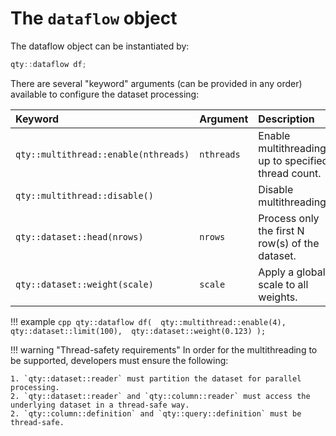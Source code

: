 # The `dataflow` object

The dataflow object can be instantiated by:

```cpp
qty::dataflow df;
```
There are several "keyword" arguments (can be provided in any order) available to configure the dataset processing:

| Keyword | Argument | Description |
| :--- | :--- | :--- |
| `qty::multithread::enable(nthreads)` | `nthreads` | Enable multithreading up to specified thread count. |
| `qty::multithread::disable()` | | Disable multithreading. |
| `qty::dataset::head(nrows)` | `nrows` | Process only the first N row(s) of the dataset. |
| `qty::dataset::weight(scale)` | `scale` | Apply a global scale to all weights. |

!!! example
    ```cpp
    qty::dataflow df( 
        qty::multithread::enable(4), 
        qty::dataset::limit(100), 
        qty::dataset::weight(0.123)
        );
    ```

!!! warning "Thread-safety requirements"
    In order for the multithreading to be supported, developers must ensure the following:

    1. `qty::dataset::reader` must partition the dataset for parallel processing.
    2. `qty::dataset::reader` and `qty::column::reader` must access the underlying dataset in a thread-safe way.
    2. `qty::column::definition` and `qty::query::definition` must be thread-safe.